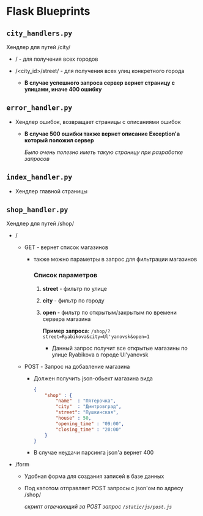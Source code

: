 # Flask Blueprints

## `city_handlers.py`

Хендлер для путей /city/

- / - для получения всех городов

- /<city_id>/street/ - для получения всех улиц конкретного города
    
    - __В случае успешного запроса сервер вернет страницу с улицами, иначе 400 ошибку__ 


## `error_handler.py`

- Хендлер ошибок, возвращает страницы с описаниями ошибок

    - __В случае 500 ошибки также вернет описание Exception'а который положил сервер__

        _Было очень полезно иметь такую страницу при разработке запросов_


## `index_handler.py`
- Хендлер главной страницы

## `shop_handler.py`
Хендлер для путей /shop/


- /
    - GET - вернет список магазинов
        - также можно параметры в запрос для фильтрации магазинов

            ### Список параметров

            1. __street__ - фильтр по улице
            2. __city__ - фильтр по городу
            3. __open__ - фильтр по открытым/закрытым по времени сервера магазина

                __Пример запроса:__ `/shop/?street=Ryabikova&city=Ul'yanovsk&open=1`

                - Данный запрос получит все открытые магазины по улице Ryabikova в городе Ul'yanovsk

    - POST - Запрос на добавление магазина
        - Должен получить json-обьект магазина вида
            ```json
            {
                "shop" : {
                    "name"  : "Пятерочка",
                    "city"  : "Дмитровград",
                    "street": "Пушкинская",
                    "house" : 50,
                    "opening_time" : "09:00",
                    "closing_time" : "20:00"
                }
            }
            ```
        - В случае неудачи парсинга json'а вернет 400
    
- /form
    
    - Удобная форма для создания записей в базе данных
    
    - Под капотом отправляет POST запросы с json'ом по адресу /shop/ 
    
        _скрипт отвечающий за POST запрос  `/static/js/post.js`_

    